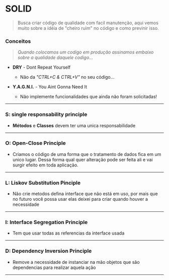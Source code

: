 # **SOLID**
> Busca criar código de qualidade com facil manutenção, aqui vemos muito sobre a idéia de "cheiro ruim" no código e como previnir isso. 

### **Conceitos**
> _Quando colocamos um codigo em produção assinamos embaixo sobre a qualidade daquele codigo..._

- **DRY** - Dont Repeat Yourself
    - Não da _"CTRL+C & CTRL+V"_ no seu código...

- **Y.A.G.N.I.** - You Aint Gonna Need It
    - Não implemente funcionalidades que ainda não foram solicitadas!
---
### **S:** single responsability principle
- **Métodos** e **Classes** devem ter uma unica responsabilidade

---
### **O:** Open-Close Principle
- Criamos o código de uma forma que o tratamento de dados fica em um unico lugar. Dessa forma qual quer alteração pode ser feita ali e vai surgir efeito em toda aplicação. 

---
### **L:** Liskov Substitution Pinciple
- Não crie metodos defina interface que não está em uso, por mais que no futuro você possa usar elas deixei para criar quando houver a necessidade

---
### **I:** Interface Segregation Principle
- Tem que usar todas as referencias da interface usada 

---
### **D:** Dependency Inversion Principle
- Remove a necessidade de instanciar na mão objetos que são dependencias para realizar aquela ação
---
